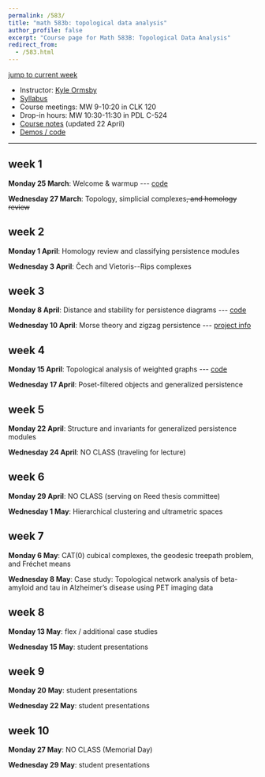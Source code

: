```yaml
---
permalink: /583/
title: "math 583b: topological data analysis"
author_profile: false
excerpt: "Course page for Math 583B: Topological Data Analysis"
redirect_from: 
  - /583.html
---
```


[jump to current week](#week-1)  

  - Instructor: [Kyle Ormsby](kyleormsby.github.io)
  - [Syllabus](/files/583/583Bsyllabus.pdf)
  - Course meetings: MW 9-10:20 in CLK 120
  - Drop-in hours: MW 10:30-11:30 in PDL C-524
  - [Course notes](/files/583/tda_notes.pdf) (updated 22 April)
  - [Demos / code](https://github.com/kyleormsby/math583)

---

## week 1

**Monday 25 March**: Welcome & warmup --- [code](https://github.com/kyleormsby/math583/blob/main/Lecture1.ipynb)

**Wednesday 27 March**: Topology, simplicial complexes~~, and homology review~~

## week 2

**Monday 1 April**: Homology review and classifying persistence modules

**Wednesday 3 April**: Čech and Vietoris--Rips complexes

## week 3

**Monday 8 April**: Distance and stability for persistence diagrams --- [code](https://github.com/kyleormsby/math583/blob/main/Lecture5.ipynb)

**Wednesday 10 April**: Morse theory and zigzag persistence --- [project info](/files/583/projects.pdf)

## week 4

**Monday 15 April**: Topological analysis of weighted graphs --- [code](https://github.com/kyleormsby/math583/blob/main/Lecture7.ipynb)

**Wednesday 17 April**: Poset-filtered objects and generalized persistence

## week 5

**Monday 22 April**: Structure and invariants for generalized persistence modules

**Wednesday 24 April**: NO CLASS (traveling for lecture)

## week 6

**Monday 29 April**: NO CLASS (serving on Reed thesis committee)

**Wednesday 1 May**: Hierarchical clustering and ultrametric spaces

## week 7

**Monday 6 May**: CAT(0) cubical complexes, the geodesic treepath problem, and Fréchet means

**Wednesday 8 May**: Case study: Topological network analysis of beta-amyloid and tau in Alzheimer’s disease using PET imaging data

## week 8

**Monday 13 May**: flex / additional case studies

**Wednesday 15 May**: student presentations

## week 9

**Monday 20 May**: student presentations

**Wednesday 22 May**: student presentations

## week 10

**Monday 27 May**: NO CLASS (Memorial Day)

**Wednesday 29 May**: student presentations